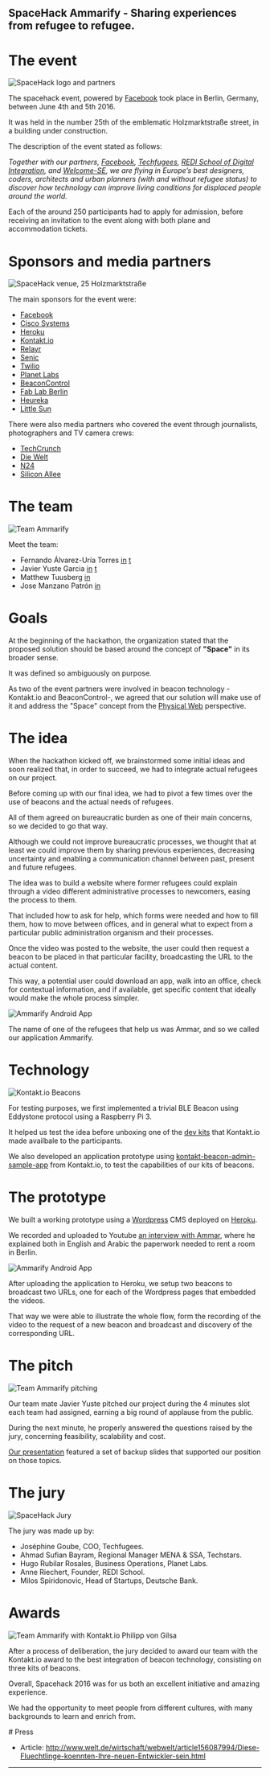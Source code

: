 SpaceHack Ammarify - Sharing experiences from refugee to refugee.
------

# The event

![SpaceHack logo and partners](https://raw.githubusercontent.com/fauria/spacehack-ammarify/master/pictures/the_event.jpg)

The spacehack event, powered by [Facebook](https://www.facebook.com) took place in Berlin, Germany, between June 4th and 5th 2016. 

It was held in the number 25th of the emblematic Holzmarktstraße street, in a building under construction.

The description of the event stated as follows:

*Together with our partners, [Facebook](https://www.facebook.com), [Techfugees](https://techfugees.com/), [REDI School of Digital Integration](http://www.redi-school.org/), and [Welcome-SE](http://welcomestartup.eu/), we are flying in Europe’s best designers, coders, architects and urban planners (with and without refugee status) to discover how technology can improve living conditions for displaced people around the world.*

Each of the around 250 participants had to apply for admission, before receiving an invitation to the event along with both plane and accommodation tickets.


# Sponsors and media partners

![SpaceHack venue, 25 Holzmarktstraße](https://raw.githubusercontent.com/fauria/spacehack-ammarify/master/pictures/the_venue.jpg)

The main sponsors for the event were:

* [Facebook](https://www.facebook.com)
* [Cisco Systems](http://cisco.com/)
* [Heroku](http://www.heroku.com/)
* [Kontakt.io](http://www.kontakt.io/)
* [Relayr](http://www.relayr.io/)
* [Senic](http://www.senic.com/)
* [Twilio](http://twilio.org/)
* [Planet Labs](http://www.planet.com/)
* [BeaconControl](https://beaconcontrol.io/)
* [Fab Lab Berlin](http://fablab.berlin/)
* [Heureka](http://heureka-conference.com/)
* [Little Sun](http://littlesun.com/)

There were also media partners who covered the event through journalists, photographers and TV camera crews:

* [TechCrunch]()
* [Die Welt](http://www.welt.de/)
* [N24](http://www.n24.de)
* [Silicon Allee](http://www.siliconallee.com/)

# The team

![Team Ammarify](https://raw.githubusercontent.com/fauria/spacehack-ammarify/master/pictures/the_team.jpg)

Meet the team:

* Fernando Álvarez-Uría Torres [in](https://linkedin.com/in/fauria) [t](https://twitter.com/fauria)
* Javier Yuste Garcia [in](https://linkedin.com/in/javieryustegarcia) [t](https://twitter.com/javi21s)
* Matthew Tuusberg [in](https://linkedin.com/in/tuusberg)
* Jose Manzano Patrón [in](https://linkedin.com/in/josepedromanzanopatron)

# Goals

At the beginning of the hackathon, the organization stated that the proposed solution should be based around the concept of **"Space"** in its broader sense. 

It was defined so ambiguously on purpose.

As two of the event partners were involved in beacon technology -Kontakt.io and BeaconControl-, we agreed that our solution will make use of it and address the "Space" concept from the [Physical Web](https://google.github.io/physical-web/) perspective.

# The idea

When the hackathon kicked off, we brainstormed some initial ideas and soon realized that, in order to succeed, we had to integrate actual refugees on our project.

Before coming up with our final idea, we had to pivot a few times over the use of beacons and the actual needs of refugees. 

All of them agreed on bureaucratic burden as one of their main concerns, so we decided to go that way.

Although we could not improve bureaucratic processes, we thought that at least we could improve them by sharing previous experiences, decreasing uncertainty and enabling a communication channel between past, present and future refugees.

The idea was to build a website where former refugees could explain through a video different administrative processes to newcomers, easing the process to them.

That included how to ask for help, which forms were needed and how to fill them, how to move between offices, and in general what to expect from a particular public administration organism and their processes.

Once the video was posted to the website, the user could then request a beacon to be placed in that particular facility, broadcasting the URL to the actual content.

This way, a potential user could download an app, walk into an office, check for contextual information, and if available, get specific content that ideally would make the whole process simpler.

![Ammarify Android App](https://raw.githubusercontent.com/fauria/spacehack-ammarify/master/pictures/gifs/screencast-app.gif)

The name of one of the refugees that help us was Ammar, and so we called our application Ammarify.

# Technology

![Kontakt.io Beacons](https://raw.githubusercontent.com/fauria/spacehack-ammarify/master/pictures/the_technology.jpg)

For testing purposes, we first implemented a trivial BLE Beacon using Eddystone protocol using a Raspberry Pi 3.

It helped us test the idea before unboxing one of the [dev kits](http://developers.kontakt.io/) that Kontakt.io made availbale to the participants.

We also developed an application prototype using [kontakt-beacon-admin-sample-app](https://github.com/kontaktio/kontakt-beacon-admin-sample-app) from Kontakt.io, to test the capabilities of our kits of beacons.

# The prototype

We built a working prototype using a [Wordpress](https://wordpress.org) CMS deployed on [Heroku](https://www.heroku.com/).

We recorded and uploaded to Youtube [an interview with Ammar](https://www.youtube.com/watch?v=L06TTC51yLU), where he explained both in English and Arabic the paperwork needed to rent a room in Berlin.

![Ammarify Android App](https://raw.githubusercontent.com/fauria/spacehack-ammarify/master/pictures/gifs/screencast-web.gif)

After uploading the application to Heroku, we setup two beacons to broadcast two URLs, one for each of the Wordpress pages that embedded the videos.

That way we were able to illustrate the whole flow, form the recording of the video to the request of a new beacon and broadcast and discovery of the corresponding URL.

# The pitch

![Team Ammarify pitching](https://raw.githubusercontent.com/fauria/spacehack-ammarify/master/pictures/the_pitch.jpg)

Our team mate Javier Yuste pitched our project during the 4 minutes slot each team had assigned, earning a big round of applause from the public.

During the next minute, he properly answered the questions raised by the jury, concerning feasibility, scalability and cost.

[Our presentation](https://github.com/fauria/spacehack-ammarify/blob/master/SpaceHack%202016%20-%20Team%20Ammarify.pptx) featured a set of backup slides that supported our position on those topics.

# The jury

![SpaceHack Jury](https://raw.githubusercontent.com/fauria/spacehack-ammarify/master/pictures/the_jury.jpg)

The jury was made up by:

* Joséphine Goube, COO, Techfugees.
* Ahmad Sufian Bayram, Regional Manager MENA & SSA, Techstars.
* Hugo Rubilar Rosales, Business Operations, Planet Labs.
* Anne Riechert, Founder, REDI School.
* Milos Spiridonovic, Head of Startups, Deutsche Bank.

# Awards

![Team Ammarify with Kontakt.io Philipp von Gilsa](https://raw.githubusercontent.com/fauria/spacehack-ammarify/master/pictures/the_award.jpg)

After a process of deliberation, the jury decided to award our team with the Kontakt.io award to the best integration of beacon technology, consisting on three kits of beacons.

Overall, Spacehack 2016 was for us both an excellent initiative and amazing experience. 

We had the opportunity to meet people from different cultures, with many backgrounds to learn and enrich from.

# Press

* Article: http://www.welt.de/wirtschaft/webwelt/article156087994/Diese-Fluechtlinge-koennten-Ihre-neuen-Entwickler-sein.html

---